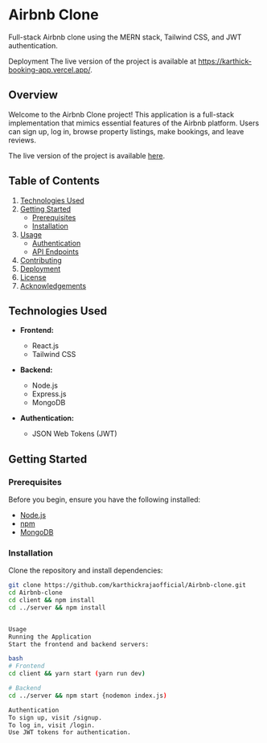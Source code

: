 # Airbnb Clone

Full-stack Airbnb clone using the MERN stack, Tailwind CSS, and JWT authentication.

Deployment
The live version of the project is available at https://karthick-booking-app.vercel.app/.

## Overview

Welcome to the Airbnb Clone project! This application is a full-stack implementation that mimics essential features of the Airbnb platform. Users can sign up, log in, browse property listings, make bookings, and leave reviews.

The live version of the project is available [here](https://karthick-booking-app.vercel.app/).

## Table of Contents

1. [Technologies Used](#technologies-used)
2. [Getting Started](#getting-started)
    - [Prerequisites](#prerequisites)
    - [Installation](#installation)
3. [Usage](#usage)
    - [Authentication](#authentication)
    - [API Endpoints](#api-endpoints)
4. [Contributing](#contributing)
5. [Deployment](#deployment)
6. [License](#license)
7. [Acknowledgements](#acknowledgements)

## Technologies Used

- **Frontend:**
  - React.js
  - Tailwind CSS

- **Backend:**
  - Node.js
  - Express.js
  - MongoDB

- **Authentication:**
  - JSON Web Tokens (JWT)

## Getting Started

### Prerequisites

Before you begin, ensure you have the following installed:

- [Node.js](https://nodejs.org/)
- [npm](https://www.npmjs.com/)
- [MongoDB](https://www.mongodb.com/)

### Installation

Clone the repository and install dependencies:

```bash
git clone https://github.com/karthickrajaofficial/Airbnb-clone.git
cd Airbnb-clone
cd client && npm install
cd ../server && npm install


Usage
Running the Application
Start the frontend and backend servers:

bash
# Frontend
cd client && yarn start (yarn run dev)

# Backend
cd ../server && npm start {nodemon index.js)

Authentication
To sign up, visit /signup.
To log in, visit /login.
Use JWT tokens for authentication.

